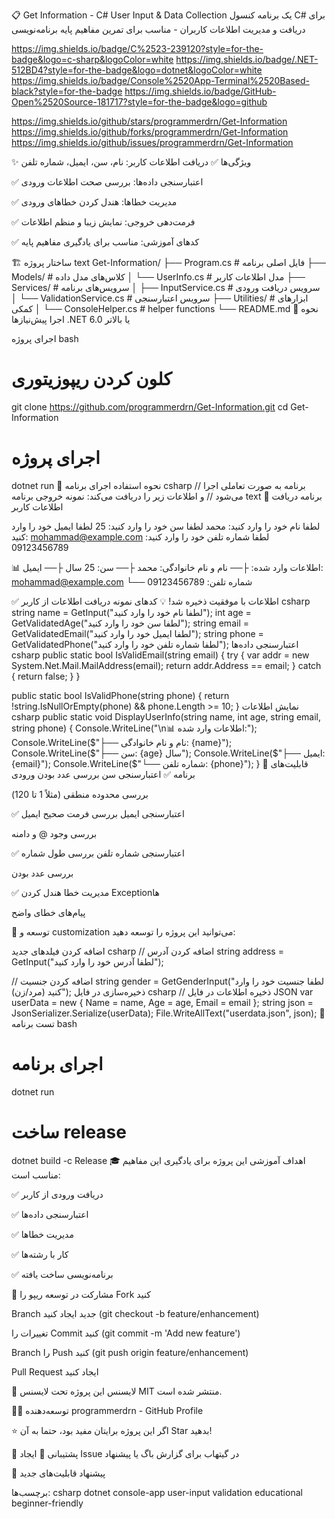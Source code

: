 📋 Get Information - C# User Input & Data Collection
یک برنامه کنسول C# برای دریافت و مدیریت اطلاعات کاربران - مناسب برای تمرین مفاهیم پایه برنامه‌نویسی

https://img.shields.io/badge/C%2523-239120?style=for-the-badge&logo=c-sharp&logoColor=white
https://img.shields.io/badge/.NET-512BD4?style=for-the-badge&logo=dotnet&logoColor=white
https://img.shields.io/badge/Console%2520App-Terminal%2520Based-black?style=for-the-badge
https://img.shields.io/badge/GitHub-Open%2520Source-181717?style=for-the-badge&logo=github

https://img.shields.io/github/stars/programmerdrn/Get-Information
https://img.shields.io/github/forks/programmerdrn/Get-Information
https://img.shields.io/github/issues/programmerdrn/Get-Information

✨ ویژگی‌ها
✅ دریافت اطلاعات کاربر: نام، سن، ایمیل، شماره تلفن

✅ اعتبارسنجی داده‌ها: بررسی صحت اطلاعات ورودی

✅ مدیریت خطاها: هندل کردن خطاهای ورودی

✅ فرمت‌دهی خروجی: نمایش زیبا و منظم اطلاعات

✅ کدهای آموزشی: مناسب برای یادگیری مفاهیم پایه

🏗️ ساختار پروژه
text
Get-Information/
├── Program.cs                 # فایل اصلی برنامه
├── Models/                    # کلاس‌های مدل داده
│   └── UserInfo.cs           # مدل اطلاعات کاربر
├── Services/                  # سرویس‌های برنامه
│   ├── InputService.cs       # سرویس دریافت ورودی
│   └── ValidationService.cs  # سرویس اعتبارسنجی
├── Utilities/                 # ابزارهای کمکی
│   └── ConsoleHelper.cs      # helper functions
└── README.md
🚀 نحوه اجرا
پیش‌نیازها
.NET 6.0 یا بالاتر

اجرای پروژه
bash
# کلون کردن ریپوزیتوری
git clone https://github.com/programmerdrn/Get-Information.git
cd Get-Information

# اجرای پروژه
dotnet run
📝 نحوه استفاده
اجرای برنامه
csharp
// برنامه به صورت تعاملی اجرا می‌شود
// و اطلاعات زیر را دریافت می‌کند:
نمونه خروجی برنامه
text
🎯 برنامه دریافت اطلاعات کاربر

لطفا نام خود را وارد کنید: محمد
لطفا سن خود را وارد کنید: 25
لطفا ایمیل خود را وارد کنید: mohammad@example.com
لطفا شماره تلفن خود را وارد کنید: 09123456789

📊 اطلاعات وارد شده:
├── نام و نام خانوادگی: محمد
├── سن: 25 سال
├── ایمیل: mohammad@example.com
└── شماره تلفن: 09123456789

✅ اطلاعات با موفقیت ذخیره شد!
💡 کدهای نمونه
دریافت اطلاعات از کاربر
csharp
string name = GetInput("لطفا نام خود را وارد کنید");
int age = GetValidatedAge("لطفا سن خود را وارد کنید");
string email = GetValidatedEmail("لطفا ایمیل خود را وارد کنید");
string phone = GetValidatedPhone("لطفا شماره تلفن خود را وارد کنید");
اعتبارسنجی داده‌ها
csharp
public static bool IsValidEmail(string email)
{
    try
    {
        var addr = new System.Net.Mail.MailAddress(email);
        return addr.Address == email;
    }
    catch
    {
        return false;
    }
}

public static bool IsValidPhone(string phone)
{
    return !string.IsNullOrEmpty(phone) && phone.Length >= 10;
}
نمایش اطلاعات
csharp
public static void DisplayUserInfo(string name, int age, string email, string phone)
{
    Console.WriteLine("\n📊 اطلاعات وارد شده:");
    Console.WriteLine($"├── نام و نام خانوادگی: {name}");
    Console.WriteLine($"├── سن: {age} سال");
    Console.WriteLine($"├── ایمیل: {email}");
    Console.WriteLine($"└── شماره تلفن: {phone}");
}
🎯 قابلیت‌های برنامه
✅ اعتبارسنجی سن
بررسی عدد بودن ورودی

بررسی محدوده منطقی (مثلاً 1 تا 120)

✅ اعتبارسنجی ایمیل
بررسی فرمت صحیح ایمیل

بررسی وجود @ و دامنه

✅ اعتبارسنجی شماره تلفن
بررسی طول شماره

بررسی عدد بودن

✅ مدیریت خطا
هندل کردن Exceptionها

پیام‌های خطای واضح

🔧 توسعه و customization
می‌توانید این پروژه را توسعه دهید:

اضافه کردن فیلدهای جدید
csharp
// اضافه کردن آدرس
string address = GetInput("لطفا آدرس خود را وارد کنید");

// اضافه کردن جنسیت
string gender = GetGenderInput("لطفا جنسیت خود را وارد کنید (مرد/زن)");
ذخیره‌سازی در فایل
csharp
// ذخیره اطلاعات در فایل JSON
var userData = new { Name = name, Age = age, Email = email };
string json = JsonSerializer.Serialize(userData);
File.WriteAllText("userdata.json", json);
🧪 تست برنامه
bash
# اجرای برنامه
dotnet run

# ساخت release
dotnet build -c Release
🎓 اهداف آموزشی
این پروژه برای یادگیری این مفاهیم مناسب است:

✅ دریافت ورودی از کاربر

✅ اعتبارسنجی داده‌ها

✅ مدیریت خطاها

✅ کار با رشته‌ها

✅ برنامه‌نویسی ساخت یافته

🤝 مشارکت در توسعه
ریپو را Fork کنید

Branch جدید ایجاد کنید (git checkout -b feature/enhancement)

تغییرات را Commit کنید (git commit -m 'Add new feature')

Branch را Push کنید (git push origin feature/enhancement)

Pull Request ایجاد کنید

📄 لایسنس
این پروژه تحت لایسنس MIT منتشر شده است.

👨‍💻 توسعه‌دهنده
programmerdrn - GitHub Profile

⭐ اگر این پروژه برایتان مفید بود، حتما به آن Star بدهید!

💬 پشتیبانی
📧 ایجاد Issue در گیتهاب برای گزارش باگ یا پیشنهاد

🔄 پیشنهاد قابلیت‌های جدید

برچسب‌ها: csharp dotnet console-app user-input validation educational beginner-friendly
